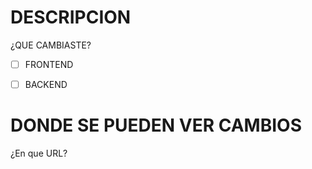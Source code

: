 # DESCRIPCION
¿QUE CAMBIASTE?

- [ ] FRONTEND

- [ ] BACKEND


# DONDE SE PUEDEN VER CAMBIOS
¿En que URL?
